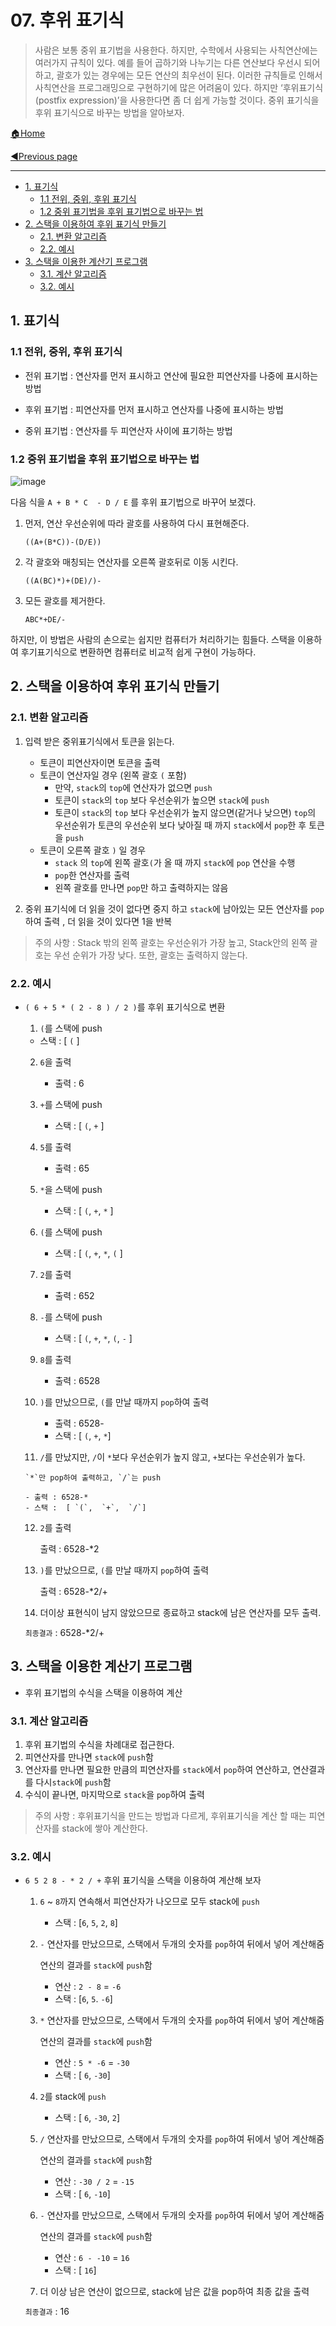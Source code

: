 # 07. 후위 표기식

> 사람은 보통 중위 표기법을 사용한다. 하지만, 수학에서 사용되는 사칙연산에는 여러가지 규칙이 있다. 예를 들어 곱하기와 나누기는 다른 연산보다 우선시 되어 하고, 괄호가 있는 경우에는 모든 연산의 최우선이 된다. 이러한 규칙들로 인해서 사칙연산을 프로그래밍으로 구현하기에 많은 어려움이 있다. 하지만 ‘후위표기식(postfix expression)’을 사용한다면 좀 더 쉽게 가능할 것이다. 중위 표기식을 후위 표기식으로 바꾸는 방법을 알아보자.

[🏠Home](https://github.com/batboy118/Study_Note)

[◀Previous page ](./)

---

<!-- TOC -->

- [1. 표기식](#1-표기식)
	- [1.1 전위, 중위, 후위 표기식](#11-전위-중위-후위-표기식)
	- [1.2 중위 표기법을 후위 표기법으로 바꾸는 법](#12-중위-표기법을-후위-표기법으로-바꾸는-법)
- [2. 스택을 이용하여 후위 표기식 만들기](#2-스택을-이용하여-후위-표기식-만들기)
	- [2.1. 변환 알고리즘](#21-변환-알고리즘)
	- [2.2. 예시](#22-예시)
- [3. 스택을 이용한 계산기 프로그램](#3-스택을-이용한-계산기-프로그램)
	- [3.1. 계산 알고리즘](#31-계산-알고리즘)
	- [3.2. 예시](#32-예시)

<!-- /TOC -->

## 1. 표기식

### 1.1 전위, 중위, 후위 표기식

- 전위 표기법 : 연산자를 먼저 표시하고 연산에 필요한 피연산자를 나중에 표시하는 방법

- 후위 표기법 : 피연산자를 먼저 표시하고 연산자를 나중에 표시하는 방법

- 중위 표기법 : 연산자를 두 피연산자 사이에 표기하는 방법

### 1.2 중위 표기법을 후위 표기법으로 바꾸는 법

![image](https://user-images.githubusercontent.com/53181778/76681134-96330c00-65e7-11ea-9b24-659944a4a805.png)

다음 식을 `A + B * C  - D / E` 를 후위 표기법으로 바꾸어 보겠다.

1. 먼저, 연산 우선순위에 따라 괄호를 사용하여 다시 표현해준다.

   `((A+(B*C))-(D/E))`

2. 각 괄호와 매칭되는 연산자를 오른쪽 괄호뒤로 이동 시킨다.

   `((A(BC)*)+(DE)/)-`

3. 모든 괄호를 제거한다.

   `ABC*+DE/-`

하지만, 이 방법은 사람의 손으로는 쉽지만 컴퓨터가 처리하기는 힘들다. 스택을 이용하여 후기표기식으로 변환하면 컴퓨터로 비교적 쉽게 구현이 가능하다.

## 2. 스택을 이용하여 후위 표기식 만들기

### 2.1. 변환 알고리즘

1. 입력 받은 중위표기식에서 토큰을 읽는다.
   - 토큰이 피연산자이면 토큰을 출력
   - 토큰이 연산자일 경우 (왼쪽 괄호 `(` 포함)
     - 만약, `stack`의 `top`에 연산자가 없으면 `push`
     - 토큰이 `stack`의 `top` 보다 우선순위가 높으면 `stack`에 `push`
     - 토큰이 `stack`의 `top` 보다 우선순위가 높지 않으면(같거나 낮으면) `top`의 우선순위가 토큰의 우선순위 보다 낮아질 때 까지 `stack`에서 `pop`한 후 토큰을 `push`
   - 토큰이 오른쪽 괄호 `)` 일 경우
     - `stack` 의 `top`에 왼쪽 괄호`(`가 올 때 까지 `stack`에 `pop` 연산을 수행
     - `pop`한 연산자를 출력
     - 왼쪽 괄호를 만나면 `pop`만 하고 출력하지는 않음

2. 중위 표기식에 더 읽을 것이 없다면 중지 하고 `stack`에 남아있는 모든 연산자를 `pop`하여 출력 , 더 읽을 것이 있다면 1을 반복

> 주의 사항 : Stack 밖의 왼쪽 괄호는 우선순위가 가장 높고, Stack안의 왼쪽 괄호는 우선 순위가 가장 낮다. 또한, 괄호는 출력하지 않는다.

### 2.2. 예시

- `( 6 + 5 * ( 2 - 8 ) / 2 )`를 후위 표기식으로 변환

  1.  `(`를 스택에 push

     - 스택 : [ `(` ]

  2. `6`을 출력

     - 출력 : 6

  3. `+`를 스택에 push

     - 스택 : [ `(`,  `+` ]

  4. `5`를 출력

     - 출력 : 65

  5. `*`을 스택에 push

     - 스택 : [ `(`,  `+`,  `*` ]

  6. `(`를 스택에 push

     - 스택 : [ `(`,  `+`,  `*`, `(` ]

  7. `2`를 출력

     - 출력 : 652

  8. `-`를 스택에 push

     - 스택 : [ `(`,  `+`,  `*`, `(`, `-` ]

  9. `8`를 출력

     - 출력 : 6528

  10. `)`를 만났으므로, `(`를 만날 때까지 `pop`하여 출력

      - 출력 : 6528-
      - 스택 :  [ `(`,  `+`,  `*`]

  11.  `/`를 만났지만, `/`이 `*`보다 우선순위가 높지 않고, `+`보다는 우선순위가 높다.

      `*`만 pop하여 출력하고, `/`는 push

      - 출력 : 6528-*
      - 스택 :  [ `(`,  `+`,  `/`]

  12. `2`를 출력

      출력 : 6528-*2

  13. `)`를 만났으므로, `(`를 만날 때까지 `pop`하여 출력

      출력 : 6528-*2/+

  14. 더이상 표현식이 남지 않았으므로 종료하고 stack에 남은 연산자를 모두 출력.

  `최종결과` : 6528-*2/+

## 3. 스택을 이용한 계산기 프로그램

- 후위 표기법의 수식을 스택을 이용하여 계산

### 3.1. 계산 알고리즘

1. 후위 표기법의 수식을 차례대로 접근한다.
2. 피연산자를 만나면 `stack`에 `push`함
3. 연산자를 만나면 필요한 만큼의 피연산자를 `stack`에서 `pop`하여 연산하고, 연산결과를 다시`stack`에 `push`함
4. 수식이 끝나면, 마지막으로 `stack`을 `pop`하여 출력

> 주의 사항 : 후위표기식을 만드는 방법과 다르게, 후위표기식을 계산 할 때는 피연산자를 stack에 쌓아 계산한다.

### 3.2. 예시

- ` 6 5 2 8 - * 2 / + ` 후위 표기식을 스택을 이용하여 계산해 보자

  1. `6` ~ `8`까지 연속해서 피연산자가 나오므로 모두 stack에 `push`

     - 스택 : [`6`,  `5`,  `2`,  `8`]

  2. `-` 연산자를 만났으므로, 스택에서 두개의 숫자를 `pop`하여 뒤에서 넣어 계산해줌

     연산의 결과를 `stack`에 `push`함

     - 연산 : `2 - 8` = `-6`
     - 스택 : [`6`,  `5`. `-6`]

  3. `*` 연산자를 만났으므로, 스택에서 두개의 숫자를 `pop`하여 뒤에서 넣어 계산해줌

     연산의 결과를 `stack`에 `push`함

     - 연산 :  `5 * -6` = `-30`
     - 스택 : [ `6`, `-30`]

  4. `2`를 stack에 `push`

     - 스택 : [ `6`, `-30`, `2`]

  5. `/` 연산자를 만났으므로, 스택에서 두개의 숫자를 `pop`하여 뒤에서 넣어 계산해줌

     연산의 결과를 `stack`에 `push`함

     - 연산 :  `-30 / 2` = `-15`
     - 스택 : [ `6`, `-10`]

  6. `-` 연산자를 만났으므로, 스택에서 두개의 숫자를 `pop`하여 뒤에서 넣어 계산해줌

     연산의 결과를 `stack`에 `push`함

     - 연산 :  `6 - -10` = `16`
     - 스택 : [ `16`]

  7. 더 이상 남은 연산이 없으므로, stack에 남은 값을 pop하여 최종 값을 출력

  `최종결과` : 16

